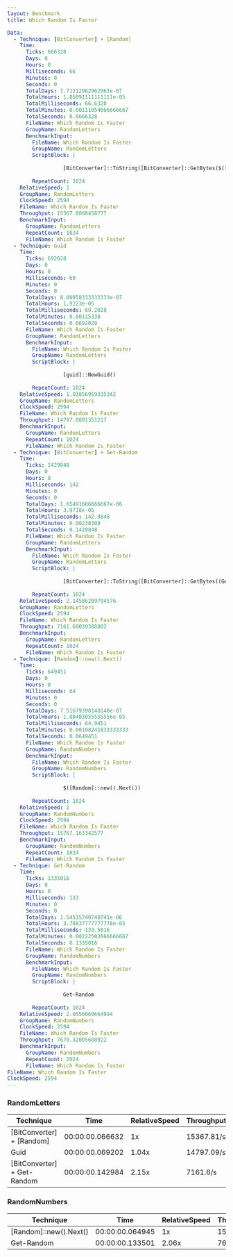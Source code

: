 ```yaml
---
layout: Benchmark
title: Which Random Is Faster

Data: 
  - Technique: [BitConverter] + [Random]
    Time: 
      Ticks: 666328
      Days: 0
      Hours: 0
      Milliseconds: 66
      Minutes: 0
      Seconds: 0
      TotalDays: 7.71212962962963e-07
      TotalHours: 1.85091111111111e-05
      TotalMilliseconds: 66.6328
      TotalMinutes: 0.00111054666666667
      TotalSeconds: 0.0666328
      FileName: Which Random Is Faster
      GroupName: RandomLetters
      BenchmarkInput: 
        FileName: Which Random Is Faster
        GroupName: RandomLetters
        ScriptBlock: |
          
                  [BitConverter]::ToString([BitConverter]::GetBytes($([Random]::new().next())))
              
        RepeatCount: 1024
    RelativeSpeed: 1
    GroupName: RandomLetters
    ClockSpeed: 2594
    FileName: Which Random Is Faster
    Throughput: 15367.8068458777
    BenchmarkInput: 
      GroupName: RandomLetters
      RepeatCount: 1024
      FileName: Which Random Is Faster
  - Technique: Guid
    Time: 
      Ticks: 692028
      Days: 0
      Hours: 0
      Milliseconds: 69
      Minutes: 0
      Seconds: 0
      TotalDays: 8.00958333333333e-07
      TotalHours: 1.9223e-05
      TotalMilliseconds: 69.2028
      TotalMinutes: 0.00115338
      TotalSeconds: 0.0692028
      FileName: Which Random Is Faster
      GroupName: RandomLetters
      BenchmarkInput: 
        FileName: Which Random Is Faster
        GroupName: RandomLetters
        ScriptBlock: |
          
                  [guid]::NewGuid()
              
        RepeatCount: 1024
    RelativeSpeed: 1.03856959335342
    GroupName: RandomLetters
    ClockSpeed: 2594
    FileName: Which Random Is Faster
    Throughput: 14797.0891351217
    BenchmarkInput: 
      GroupName: RandomLetters
      RepeatCount: 1024
      FileName: Which Random Is Faster
  - Technique: [BitConverter] + Get-Random
    Time: 
      Ticks: 1429848
      Days: 0
      Hours: 0
      Milliseconds: 142
      Minutes: 0
      Seconds: 0
      TotalDays: 1.65491666666667e-06
      TotalHours: 3.9718e-05
      TotalMilliseconds: 142.9848
      TotalMinutes: 0.00238308
      TotalSeconds: 0.1429848
      FileName: Which Random Is Faster
      GroupName: RandomLetters
      BenchmarkInput: 
        FileName: Which Random Is Faster
        GroupName: RandomLetters
        ScriptBlock: |
          
                  [BitConverter]::ToString([BitConverter]::GetBytes((Get-Random)))
              
        RepeatCount: 1024
    RelativeSpeed: 2.14586209794576
    GroupName: RandomLetters
    ClockSpeed: 2594
    FileName: Which Random Is Faster
    Throughput: 7161.60039388802
    BenchmarkInput: 
      GroupName: RandomLetters
      RepeatCount: 1024
      FileName: Which Random Is Faster
  - Technique: [Random]::new().Next()
    Time: 
      Ticks: 649451
      Days: 0
      Hours: 0
      Milliseconds: 64
      Minutes: 0
      Seconds: 0
      TotalDays: 7.51679398148148e-07
      TotalHours: 1.80403055555556e-05
      TotalMilliseconds: 64.9451
      TotalMinutes: 0.00108241833333333
      TotalSeconds: 0.0649451
      FileName: Which Random Is Faster
      GroupName: RandomNumbers
      BenchmarkInput: 
        FileName: Which Random Is Faster
        GroupName: RandomNumbers
        ScriptBlock: |
          
                  $([Random]::new().Next())
              
        RepeatCount: 1024
    RelativeSpeed: 1
    GroupName: RandomNumbers
    ClockSpeed: 2594
    FileName: Which Random Is Faster
    Throughput: 15767.163342577
    BenchmarkInput: 
      GroupName: RandomNumbers
      RepeatCount: 1024
      FileName: Which Random Is Faster
  - Technique: Get-Random
    Time: 
      Ticks: 1335016
      Days: 0
      Hours: 0
      Milliseconds: 133
      Minutes: 0
      Seconds: 0
      TotalDays: 1.54515740740741e-06
      TotalHours: 3.70837777777778e-05
      TotalMilliseconds: 133.5016
      TotalMinutes: 0.00222502666666667
      TotalSeconds: 0.1335016
      FileName: Which Random Is Faster
      GroupName: RandomNumbers
      BenchmarkInput: 
        FileName: Which Random Is Faster
        GroupName: RandomNumbers
        ScriptBlock: |
          
                  Get-Random
              
        RepeatCount: 1024
    RelativeSpeed: 2.0556069664994
    GroupName: RandomNumbers
    ClockSpeed: 2594
    FileName: Which Random Is Faster
    Throughput: 7670.32005608922
    BenchmarkInput: 
      GroupName: RandomNumbers
      RepeatCount: 1024
      FileName: Which Random Is Faster
FileName: Which Random Is Faster
ClockSpeed: 2594
---
```



### RandomLetters


|Technique                  |Time           |RelativeSpeed|Throughput|
|---------------------------|---------------|-------------|----------|
|[BitConverter] + [Random]  |00:00:00.066632|1x           |15367.81/s|
|Guid                       |00:00:00.069202|1.04x        |14797.09/s|
|[BitConverter] + Get-Random|00:00:00.142984|2.15x        |7161.6/s  |


### RandomNumbers


|Technique             |Time           |RelativeSpeed|Throughput|
|----------------------|---------------|-------------|----------|
|[Random]::new().Next()|00:00:00.064945|1x           |15767.16/s|
|Get-Random            |00:00:00.133501|2.06x        |7670.32/s |
